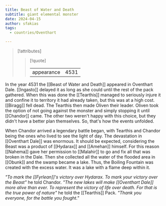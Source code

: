 ```yaml
---
title: Beast of Water and Death
subtitle: giant elemental monster
date: 2024-04-15
author: sfakias
tags:
  - countries/Oventhart

---
```

> [!attributes]
> 
> > [!quote]
> >
> > | | |
> > | --- | --- |
> > | appearance | 4531 |

In the year 4531 the [[Beast of Water and Death]] appeared in Oventhart Dale. [[Ingasto]] delayed it as long as she could until the rest of the pack gathered. When this was done the [[Tearthis]] managed to seriously injure it and confine it to territory it had already taken, but this was at a high cost. [[Biragg]] fell dead. The Tearthis then made Oliven their leader. Oliven took the option of not going against the monster and simply stopping it until [[Chandor]] came. The other two weren't happy with this choice, but they didn't have a better plan themselves. So, that's how the events unfolded.

When Chandor arrived a legendary battle began, with Tearthis and Chandor being the ones who lived to see the light of day. The devastation in [[Oventhart Dale]] was enormous. It should be expected, considering the Beast was a product of [[Hydarax]] and [[Amehan]] himself. For this reason [[Nahema]] gave her permission to [[Malahir]] to go and fix all that was broken in the Dale. Then she collected all the water of the flooded area in [[Obunk]] and the swamp became a lake. Thus, the Boiling Fountain was created with the excess water. It was a lake with a flame deep within it.

_"To mark the [[Fyrlean]]'s victory over Hydarax. To mark your victory over the Beast"_ he told Chandor.
_"The new lakes will make [[Oventhart Dale]] more alive than ever. To represent the victory of life over death. For that is the true power of nature"_ he told the [[Tearthis]] Pack. _"Thank you everyone, for the battle you fought."_